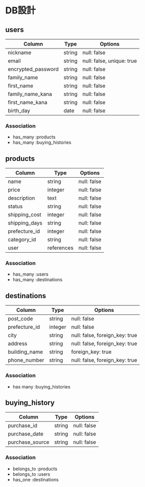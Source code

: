 # DB設計

## users

| Column            | Type   | Options                  |
|-------------------|--------|--------------------------|
| nickname          | string | null: false              |
| email             | string | null: false, unique: true|
| encrypted_password| string | null: false              |
| family_name       | string | null: false              |
| first_name        | string | null: false              |
| family_name_kana  | string | null: false              |
| first_name_kana   | string | null: false              |
| birth_day         | date   | null: false              |

### Association
* has_many :products
* has_many :buying_histories


## products

| Column        | Type   | Options     |
|---------------|--------|-------------|
| name          | string | null: false |
| price         | integer | null: false |
| description   | text   | null: false |
| status        | string | null: false |
| shipping_cost | integer | null: false |
| shipping_days | string | null: false |
| prefecture_id | integer | null: false |
| category_id   | string | null: false |
| user          | references | null: false |

### Association
* has_many :users
* has_many :destinations


## destinations

| Column           | Type   | Options     |
|------------------|--------|-------------|
| post_code        | string | null: false |
| prefecture_id    | integer | null: false |
| city             | string | null: false, foreign_key: true|
| address          | string | null: false, foreign_key: true|
| building_name    | string | foreign_key: true             |
| phone_number     | string | null: false, foreign_key: true|

### Association
* has many :buying_histories


## buying_history

| Column          | Type   | Options     |
|-----------------|--------|-------------|
| purchase_id     | string | null: false |
| purchase_date   | string | null: false |
| purchase_source | string | null: false |


### Association
- belongs_to :products
- belongs_to :users
- has_one :destinations
